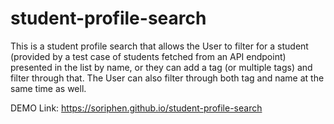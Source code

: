 # student-profile-search

This is a student profile search that allows the User to filter for a student (provided by a test case of students fetched from an API endpoint) presented in the list by name, or they can add a tag (or multiple tags) and filter through that. The User can also filter through both tag and name at the same time as well.

DEMO Link: https://soriphen.github.io/student-profile-search
